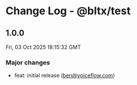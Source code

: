 # Change Log - @bltx/test

<!-- This log was last generated on Fri, 03 Oct 2025 18:15:32 GMT and should not be manually modified. -->

<!-- Start content -->

## 1.0.0

Fri, 03 Oct 2025 18:15:32 GMT

### Major changes

- feat: initial release (ben@voiceflow.com)

